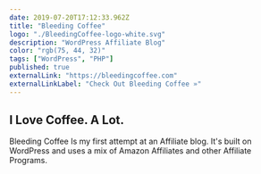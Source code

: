 ```yaml
---
date: 2019-07-20T17:12:33.962Z
title: "Bleeding Coffee" 
logo: "./BleedingCoffee-logo-white.svg"
description: "WordPress Affiliate Blog"
color: "rgb(75, 44, 32)"
tags: ["WordPress", "PHP"]
published: true
externalLink: "https://bleedingcoffee.com"
externalLinkLabel: "Check Out Bleeding Coffee »"
--- 
```


## I Love Coffee. A Lot.

Bleeding Coffee Is my first attempt at an Affiliate blog. It's built on WordPress and uses a mix of Amazon Affiliates and other Affiliate Programs. 
